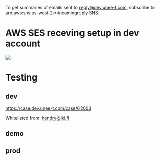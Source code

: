 To get summaries of emails sent to reply@dev.unee-t.com, subscribe to
arn:aws:sns:us-west-2:\*:incomingreply SNS.

# AWS SES receving setup in dev account

<img src=https://media.dev.unee-t.com/2018-09-13/reply.png>

# Testing

## dev

https://case.dev.unee-t.com/case/62003

Whitelisted from: hendry@iki.fi

## demo

## prod
